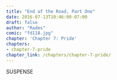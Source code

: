```yaml
---
title: "End of the Road, Part One"
date: 2016-07-13T10:46:00-07:00
draft: false
author: "Rades"
comic: "fd118.jpg"
chapter: 'Chapter 7: Pride'
chapters:
- chapter-7-pride
chapter_link: /chapters/chapter-7-pride/
---
```


SUSPENSE

